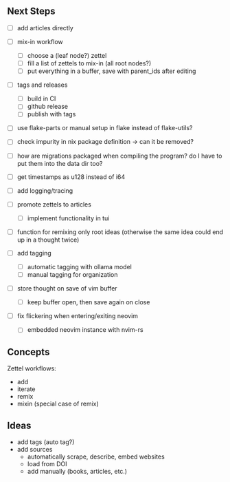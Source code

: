 ## Next Steps

- [ ] add articles directly

- [ ] mix-in workflow
    - [ ] choose a (leaf node?) zettel
    - [ ] fill a list of zettels to mix-in (all root nodes?)
    - [ ] put everything in a buffer, save with parent_ids after editing

- [ ] tags and releases
    - [ ] build in CI
    - [ ] github release
    - [ ] publish with tags

- [ ] use flake-parts or manual setup in flake instead of flake-utils?

- [ ] check impurity in nix package definition -> can it be removed?

- [ ] how are migrations packaged when compiling the program? do I have to put them into the data dir too?

- [ ] get timestamps as u128 instead of i64

- [ ] add logging/tracing

- [ ] promote zettels to articles
    - [ ] implement functionality in tui

- [ ] function for remixing only root ideas (otherwise the same idea could end up in a thought twice)

- [ ] add tagging
    - [ ] automatic tagging with ollama model
    - [ ] manual tagging for organization

- [ ] store thought on save of vim buffer
    - [ ] keep buffer open, then save again on close

- [ ] fix flickering when entering/exiting neovim
    - [ ] embedded neovim instance with nvim-rs


## Concepts

Zettel workflows:

- add
- iterate
- remix
- mixin (special case of remix)


## Ideas

- add tags (auto tag?)
- add sources
    - automatically scrape, describe, embed websites
    - load from DOI
    - add manually (books, articles, etc.)
